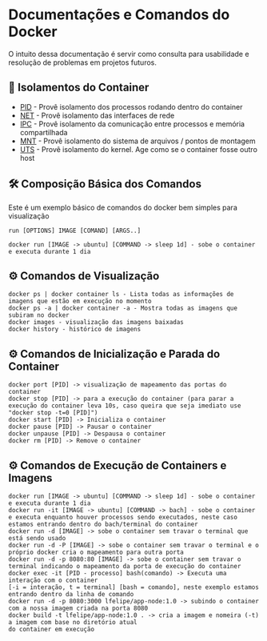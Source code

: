 # Documentações e Comandos do Docker

O intuito dessa documentação é servir como consulta para usabilidade e resolução de problemas em projetos futuros.

## 🚀 Isolamentos do Container

* [PID](https://medium.com/@flaviochess/entendendo-os-containers-do-docker-a4a481007885) - Provê isolamento dos processos rodando dentro do container
* [NET](https://medium.com/@flaviochess/entendendo-os-containers-do-docker-a4a481007885) - Provê isolamento das interfaces de rede
* [IPC](https://medium.com/@flaviochess/entendendo-os-containers-do-docker-a4a481007885) - Provê isolamento da comunicação entre processos e memória compartilhada
* [MNT](https://medium.com/@flaviochess/entendendo-os-containers-do-docker-a4a481007885) - Provê isolamento do sistema de arquivos / pontos de montagem
* [UTS](https://medium.com/@flaviochess/entendendo-os-containers-do-docker-a4a481007885) - Provê isolamento do kernel. Age como se o container fosse outro host

## 🛠️ Composição Básica dos Comandos

Este é um exemplo básico de comandos do docker bem simples para visualização

```
run [OPTIONS] IMAGE [COMAND] [ARGS..]

docker run [IMAGE -> ubuntu] [COMMAND -> sleep 1d] - sobe o container e executa durante 1 dia

```

## ⚙️ Comandos de Visualização

```
docker ps | docker container ls - Lista todas as informações de imagens que estão em execução no momento
docker ps -a | docker container -a - Mostra todas as imagens que subiram no docker
docker images - visualização das imagens baixadas
docker history - histórico de imagens
```

## ⚙️ Comandos de Inicialização e Parada do Container

```
docker port [PID] -> visualização de mapeamento das portas do container
docker stop [PID] -> para a execução do container (para parar a execução do container leva 10s, caso queira que seja imediato use "docker stop -t=0 [PID]") 
docker start [PID] -> Inicializa o container
docker pause [PID] -> Pausar o container
docker unpause [PID] -> Despausa o container
docker rm [PID] -> Remove o container
```

## ⚙️ Comandos de Execução de Containers e Imagens

```
docker run [IMAGE -> ubuntu] [COMMAND -> sleep 1d] - sobe o container e executa durante 1 dia
docker run -it [IMAGE -> ubuntu] [COMMAND -> bach] - sobe o container e executa enquanto houver processos sendo executados, neste caso estamos entrando dentro do bach/terminal do container
docker run -d [IMAGE] -> sobe o container sem travar o terminal que está sendo usado
docker run -d -P [IMAGE] -> sobe o container sem travar o terminal e o próprio docker cria o mapeamento para outra porta
docker run -d -p 8080:80 [IMAGE] -> sobe o container sem travar o terminal indicando o mapeamento da porta de execução do container
docker exec -it [PID - processo] bash(comando) -> Executa uma interação com o container 
[-i = interação, t = terminal] [bash = comando], neste exemplo estamos entrando dentro da linha de comando
docker run -d -p 8080:3000 lfelipe/app-node:1.0 -> subindo o container com a nossa imagem criada na porta 8080
docker build -t lfelipe/app-node:1.0 . -> cria a imagem e nomeira (-t) a imagem com base no diretório atual
do container em execução 
```
